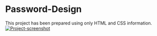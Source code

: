 # Password-Design
This project has been prepared using only HTML and CSS information.
[![Project-screenshot](https://github.com/Basakkayaa/Password-Design/assets/107078324/632d7dd0-4658-41c1-a013-d77e5209a78f)
](url)
